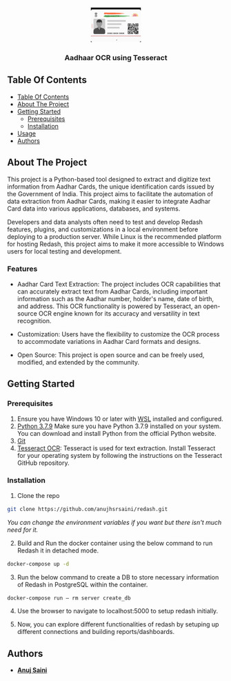 <p align="center">
  <a href="https://github.com/ShaanCoding/ReadME-Generator">
    <img src="Aadhaar.png" alt="Logo" height="80">
  </a>

  <h3 align="center">Aadhaar OCR using Tesseract</h3>

  <p align="center">
    
  </p>
</p>

## Table Of Contents

- [Table Of Contents](#table-of-contents)
- [About The Project](#about-the-project)
- [Getting Started](#getting-started)
  - [Prerequisites](#prerequisites)
  - [Installation](#installation)
- [Usage](#usage)
- [Authors](#authors)

## About The Project

This project is a Python-based tool designed to extract and digitize text information from Aadhar Cards, the unique identification cards issued by the Government of India. This project aims to facilitate the automation of data extraction from Aadhar Cards, making it easier to integrate Aadhar Card data into various applications, databases, and systems.

Developers and data analysts often need to test and develop Redash features, plugins, and customizations in a local environment before deploying to a production server. While Linux is the recommended platform for hosting Redash, this project aims to make it more accessible to Windows users for local testing and development.

### Features

* Aadhar Card Text Extraction: The project includes OCR capabilities that can accurately extract text from Aadhar Cards, including important information such as the Aadhar number, holder's name, date of birth, and address. This OCR functionality is powered by Tesseract, an open-source OCR engine known for its accuracy and versatility in text recognition.

* Customization: Users have the flexibility to customize the OCR process to accommodate variations in Aadhar Card formats and designs.

* Open Source: This project is open source and can be freely used, modified, and extended by the community.

## Getting Started

### Prerequisites

1. Ensure you have Windows 10 or later with [WSL](https://learn.microsoft.com/en-us/windows/wsl/install) installed and configured.
2. [Python 3.7.9](https://www.python.org/downloads/release/python-379/) Make sure you have Python 3.7.9 installed on your system. You can download and install Python from the official Python website.
3. [Git](https://git-scm.com/download/win)
4. [Tesseract OCR](https://github.com/tesseract-ocr/tessdoc/blob/main/Downloads.md): Tesseract is used for text extraction. Install Tesseract for your operating system by following the instructions on the Tesseract GitHub repository.

### Installation

1. Clone the repo

```sh
git clone https://github.com/anujhsrsaini/redash.git
```

*You can change the environment variables if you want but there isn't much need for it.*

2. Build and Run the docker container using the below command to run Redash it in detached mode.

```sh
docker-compose up -d
```

3. Run the below command to create a DB to store necessary information of Redash in PostgreSQL within the container.

```sh
docker-compose run — rm server create_db
```

4. Use the browser to navigate to localhost:5000 to setup redash initially.

5. Now, you can explore different functionalities of redash by setuping up different connections and building reports/dashboards.


## Authors

- **[Anuj Saini](https://www.linkedin.com/in/anuj-saini-7230a0257/)**